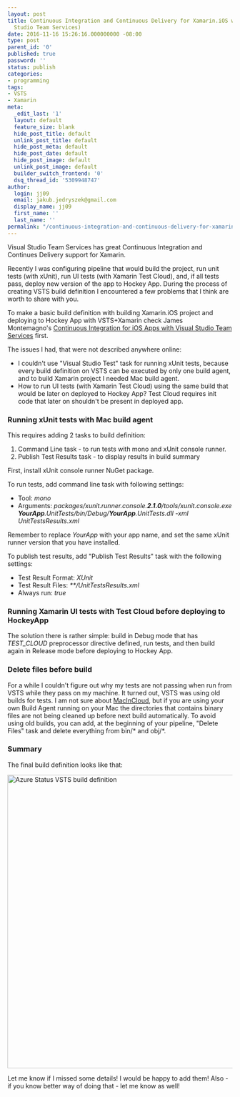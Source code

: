 ```yaml
---
layout: post
title: Continuous Integration and Continuous Delivery for Xamarin.iOS with VSTS (Vistul
  Studio Team Services)
date: 2016-11-16 15:26:16.000000000 -08:00
type: post
parent_id: '0'
published: true
password: ''
status: publish
categories:
- programming
tags:
- VSTS
- Xamarin
meta:
  _edit_last: '1'
  layout: default
  feature_size: blank
  hide_post_title: default
  unlink_post_title: default
  hide_post_meta: default
  hide_post_date: default
  hide_post_image: default
  unlink_post_image: default
  builder_switch_frontend: '0'
  dsq_thread_id: '5309948747'
author:
  login: jj09
  email: jakub.jedryszek@gmail.com
  display_name: jj09
  first_name: ''
  last_name: ''
permalink: "/continuous-integration-and-continuous-delivery-for-xamarin-ios-with-vsts/"
---
```

<p>Visual Studio Team Services has great Continuous Integration and Continues Delivery support for Xamarin.</p>
<p>Recently I was configuring pipeline that would build the project, run unit tests (with xUnit), run UI tests (with Xamarin Test Cloud), and, if all tests pass, deploy new version of the app to Hockey App. During the process of creating VSTS build definition I encountered a few problems that I think are worth to share with you.</p>
<p>To make a basic build definition with building Xamarin.iOS project and deploying to Hockey App with VSTS+Xamarin check James Montemagno's <a href="https://blog.xamarin.com/continuous-integration-for-ios-apps-with-visual-studio-team-services/">Continuous Integration for iOS Apps with Visual Studio Team Services</a> first.</p>
<p>The issues I had, that were not described anywhere online:</p>
<ul>
<li>I couldn't use "Visual Studio Test" task for running xUnit tests, because every build definition on VSTS can be executed by only one build agent, and to build Xamarin project I needed Mac build agent.</li>
<li>How to run UI tests (with Xamarin Test Cloud) using the same build that would be later on deployed to Hockey App? Test Cloud requires init code that later on shouldn't be present in deployed app.</li>
</ul>
<h3>Running xUnit tests with Mac build agent</h3>
<p>This requires adding 2 tasks to build definition:</p>
<ol>
<li>Command Line task - to run tests with mono and xUnit console runner.</li>
<li>Publish Test Results task - to display results in build summary</li>
</ol>
<p>First, install xUnit console runner NuGet package.</p>
<p>To run tests, add command line task with following settings:</p>
<ul>
<li>Tool: <em>mono</em></li>
<li>Arguments: <em>packages/xunit.runner.console.<strong>2.1.0</strong>/tools/xunit.console.exe <strong>YourApp</strong>.UnitTests/bin/Debug/<strong>YourApp</strong>.UnitTests.dll -xml UnitTestsResults.xml</em></li>
</ul>
<p>Remember to replace <em>YourApp</em> with your app name, and set the same xUnit runner version that you have installed.</p>
<p>To publish test results, add "Publish Test Results" task with the following settings:</p>
<ul>
<li>Test Result Format: <em>XUnit</em></li>
<li>Test Result Files: <em>**/UnitTestsResults.xml</em></li>
<li>Always run: <em>true</em></li>
</ul>
<h3>Running Xamarin UI tests with Test Cloud before deploying to HockeyApp</h3>
<p>The solution there is rather simple: build in Debug mode that has <em>TEST_CLOUD</em> preprocessor directive defined, run tests, and then build again in Release mode before deploying to Hockey App.</p>
<h3>Delete files before build</h3>
<p>For a while I couldn't figure out why my tests are not passing when run from VSTS while they pass on my machine. It turned out, VSTS was using old builds for tests. I am not sure about <a href="https://www.macincloud.com/">MacInCloud</a>, but if you are using your own Build Agent running on your Mac the directories that contains binary files are not being cleaned up before next build automatically. To avoid using old builds, you can add, at the beginning of your pipeline, "Delete Files" task and delete everything from bin/* and obj/*.</p>
<h3>Summary</h3>
<p>The final build definition looks like that:</p>
<p><img class="aligncenter size-full wp-image-16291" src="{{ site.baseurl }}/assets/2016/11/AzureStatusBuildDefinition.png" alt="Azure Status VSTS build definition" width="687" height="657" /></p>
<p>Let me know if I missed some details! I would be happy to add them! Also - if you know better way of doing that - let me know as well!</p>
